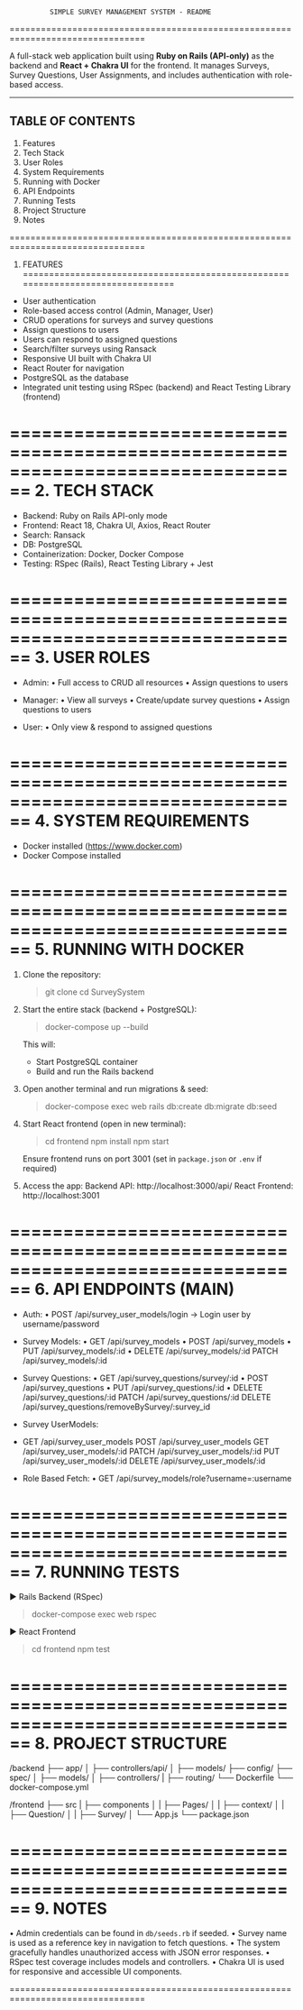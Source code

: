 
              SIMPLE SURVEY MANAGEMENT SYSTEM - README
================================================================================

A full-stack web application built using **Ruby on Rails (API-only)** as the backend 
and **React + Chakra UI** for the frontend. It manages Surveys, Survey Questions, 
User Assignments, and includes authentication with role-based access.

--------------------------------------------------------------------------------
TABLE OF CONTENTS
--------------------------------------------------------------------------------
1. Features
2. Tech Stack
3. User Roles
4. System Requirements
5. Running with Docker
6. API Endpoints
7. Running Tests
8. Project Structure
9. Notes

================================================================================
1. FEATURES
================================================================================
- User authentication
- Role-based access control (Admin, Manager, User)
- CRUD operations for surveys and survey questions
- Assign questions to users
- Users can respond to assigned questions
- Search/filter surveys using Ransack
- Responsive UI built with Chakra UI
- React Router for navigation
- PostgreSQL as the database
- Integrated unit testing using RSpec (backend) and React Testing Library (frontend)

================================================================================
2. TECH STACK
================================================================================
- Backend: Ruby on Rails API-only mode
- Frontend: React 18, Chakra UI, Axios, React Router
- Search: Ransack
- DB: PostgreSQL
- Containerization: Docker, Docker Compose
- Testing: RSpec (Rails), React Testing Library + Jest

================================================================================
3. USER ROLES
================================================================================
- Admin:
  • Full access to CRUD all resources
  • Assign questions to users

- Manager:
  • View all surveys
  • Create/update survey questions
  • Assign questions to users

- User:
  • Only view & respond to assigned questions

================================================================================
4. SYSTEM REQUIREMENTS
================================================================================
- Docker installed (https://www.docker.com)
- Docker Compose installed

================================================================================
5. RUNNING WITH DOCKER
================================================================================

1. Clone the repository:
   > git clone <your-repo-url>
   > cd SurveySystem

2. Start the entire stack (backend + PostgreSQL):
   > docker-compose up --build

   This will:
   - Start PostgreSQL container
   - Build and run the Rails backend

3. Open another terminal and run migrations & seed:
   > docker-compose exec web rails db:create db:migrate db:seed

4. Start React frontend (open in new terminal):
   > cd frontend
   > npm install
   > npm start

   Ensure frontend runs on port 3001 (set in `package.json` or `.env` if required)

5. Access the app:
   Backend API:     http://localhost:3000/api/
   React Frontend:  http://localhost:3001

================================================================================
6. API ENDPOINTS (MAIN)
================================================================================
- Auth:
  • POST   /api/survey_user_models/login         -> Login user by username/password

- Survey Models:
  • GET    /api/survey_models
  • POST   /api/survey_models
  • PUT    /api/survey_models/:id
  • DELETE /api/survey_models/:id
  PATCH  /api/survey_models/:id

- Survey Questions:
  • GET    /api/survey_questions/survey/:id
  • POST   /api/survey_questions
  • PUT    /api/survey_questions/:id
  • DELETE /api/survey_questions/:id
  PATCH  /api/survey_questions/:id
  DELETE /api/survey_questions/removeBySurvey/:survey_id
  
- Survey UserModels:
- GET    /api/survey_user_models
  POST   /api/survey_user_models
  GET    /api/survey_user_models/:id
  PATCH  /api/survey_user_models/:id
  PUT    /api/survey_user_models/:id
  DELETE /api/survey_user_models/:id
- Role Based Fetch:
  • GET    /api/survey_models/role?username=:username
 
================================================================================
7. RUNNING TESTS
================================================================================

▶ Rails Backend (RSpec)

> docker-compose exec web rspec

▶ React Frontend

> cd frontend
> npm test

================================================================================
8. PROJECT STRUCTURE
================================================================================

/backend
  ├── app/
  │   ├── controllers/api/
  │   ├── models/
  ├── config/
  ├── spec/
  │   ├── models/
  │   ├── controllers/
  |   ├── routing/
  └── Dockerfile
  └── docker-compose.yml

/frontend
  ├── src
  |   ├── components
  │   |   ├── Pages/
  │   |   ├── context/
  │   |   ├── Question/ 
  │   |   ├── Survey/
  │   └── App.js
  └── package.json

================================================================================
9. NOTES
================================================================================

• Admin credentials can be found in `db/seeds.rb` if seeded.
• Survey name is used as a reference key in navigation to fetch questions.
• The system gracefully handles unauthorized access with JSON error responses.
• RSpec test coverage includes models and controllers.
• Chakra UI is used for responsive and accessible UI components.

================================================================================
